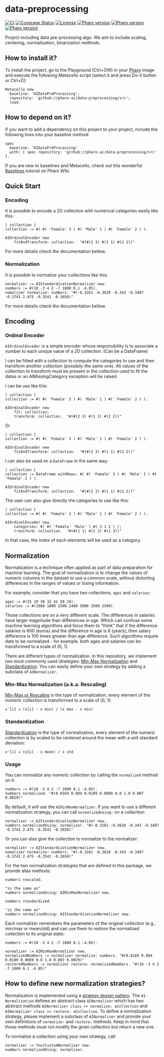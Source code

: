 # data-preprocessing

[![CI](https://github.com/pharo-ai/data-preprocessing/actions/workflows/ci.yml/badge.svg)](https://github.com/pharo-ai/data-preprocessing/actions/workflows/ci.yml)
[![Coverage Status](https://coveralls.io/repos/github/pharo-ai/data-preprocessing/badge.svg?branch=master)](https://coveralls.io/github/pharo-ai/data-preprocessing?branch=master)
[![License](https://img.shields.io/badge/license-MIT-blue.svg)](https://raw.githubusercontent.com/PharoAI/data-imputers/master/LICENSE)
[![Pharo version](https://img.shields.io/badge/Pharo-11-%23aac9ff.svg)](https://pharo.org/download)
[![Pharo version](https://img.shields.io/badge/Pharo-10-%23aac9ff.svg)](https://pharo.org/download)
[![Pharo version](https://img.shields.io/badge/Pharo-9.0-%23aac9ff.svg)](https://pharo.org/download)

Project including data pre-processing algo. We aim to include scaling, centering, normalization, binarization methods.

## How to install it?

To install the project, go to the Playground (Ctrl+OW) in your [Pharo](https://pharo.org/) image and execute the following Metacello script (select it and press Do-it button or Ctrl+D):

```Smalltalk
Metacello new
  baseline: 'AIDataPreProcessing';
  repository: 'github://pharo-ai/data-preprocessing/src';
  load.
```

## How to depend on it?

If you want to add a dependency on this project to your project, include the following lines into your baseline method:

```Smalltalk
spec
  baseline: 'AIDataPreProcessing'
  with: [ spec repository: 'github://pharo-ai/data-preprocessing/src' ].
```

If you are new to baselines and Metacello, check out this wonderful [Baselines](https://github.com/pharo-open-documentation/pharo-wiki/blob/master/General/Baselines.md) tutorial on Pharo Wiki.

## Quick Start

### Encoding

It is possible to encode a 2D collection with numerical categories easily like this:

```st
| collection |
collection := #( #( 'Female' 3 ) #( 'Male' 1 ) #( 'Female' 2 ) ).
	
AIOrdinalEncoder new
	fitAndTransform: collection.  "#(#(2 3) #(1 1) #(2 2))"
```

For more details check the documentation bellow.

### Normalization

It is possible to normalize your collections like this:

```st
normalizer := AIStandardizationNormalizer new.
numbers := #(10 -3 4 2 -7 1000 0.1 -4.05).
nomalizer normalize: numbers. "#(-0.3261 -0.3628 -0.343 -0.3487 -0.3741 2.475 -0.3541 -0.3658)"
```

For more details check the documentation bellow.

## Encoding 

### Ordinal Encoder

`AIOrdinalEncoder` is a simple encoder whose responsibility is to associate a number to each unique value of a 2D collection. (Can be a DataFrame)

I can be fitted with a collection to compute the categories to use and then transform another collection (possibily the same one).
All values of the collection to transform must be present in the collection used to fit the datas or an AIMissingCategory exception will be raised.

I can be use like this:

```st
| collection |
collection := #( #( 'Female' 3 ) #( 'Male' 1 ) #( 'Female' 2 ) ).
	
AIOrdinalEncoder new
	fit: collection;
	transform: collection.  "#(#(2 3) #(1 1) #(2 2))"
```

Or

```st
| collection |
collection := #( #( 'Female' 3 ) #( 'Male' 1 ) #( 'Female' 2 ) ).
	
AIOrdinalEncoder new
	fitAndTransform: collection.  "#(#(2 3) #(1 1) #(2 2))"
```

I can also be used on a `DataFrame` in the same way:

```st
| collection |
collection := DataFrame withRows: #( #( 'Female' 3 ) #( 'Male' 1 ) #( 'Female' 2 ) ).
	
AIOrdinalEncoder new
	fitAndTransform: collection.  "#(#(2 3) #(1 1) #(2 2))"
```

The user can also give directly the categories to use like this:

```st
| collection |
collection := #( #( 'Female' 3 ) #( 'Male' 1 ) #( 'Female' 2 ) ).
	
AIOrdinalEncoder new
	categories: #( #( 'Female' 'Male' ) #( 3 1 2 ) );
	transform: collection. 	"#(#(1 1) #(2 2) #(1 3))"
```

In that case, the index of each elements will be used as a category.

## Normalization

Normalization is a technique often applied as part of data preparation for machine learning. The goal of normalization is to change the values of numeric columns in the dataset to use a common scale, without distorting differences in the ranges of values or losing information.

For example, consider that you have two collections, `ages` and `salaries`:

```Smalltalk
ages := #(25 19 30 32 41 50 24).
salaries := #(1600 1000 2500 2400 5000 3500 2500).
```

Those collections are on a very different scale. The differences in salaries have larger magnitude than differences in age. Which can confuse some machine learning algorithms and force them to "think" that if the difference salaries is 600 (euros) and the difference in age is 6 (years), then salary difference is 100 times greater than age difference. Such algorithms require data to be normalized - for example, both ages and salaries can be transformed to a scale of [0, 1].

There are different types of normalization. In this repository, we implement two most commonly used strategies: [Min-Max Normalization](https://en.wikipedia.org/wiki/Feature_scaling) and [Standardization](https://en.wikipedia.org/wiki/Standard_score). You can easily define your own strategy by adding a subclass of `AINormalizer`.

### Min-Max Normalization (a.k.a. Rescaling)

[Min-Max or Rescaling](https://en.wikipedia.org/wiki/Feature_scaling) is the type of normalization, every element of the numeric collection is transformed to a scale of [0, 1]:

```
x'[i] = (x[i] - x min) / (x max - x min)
```

### Standardization

[Standardization](https://en.wikipedia.org/wiki/Standard_score) is the type of normalization, every element of the numeric collection is by scaled to be centered around the mean with a unit standard deviation:

```
x'[i] = (x[i] - x mean) / x std
```

### Usage

You can normalize any numeric collection by calling the `normalized` method on it:

```Smalltalk
numbers := #(10 -3 4 2 -7 1000 0.1 -4.05).
numbers normalized. "#(0.0169 0.004 0.0109 0.0089 0.0 1.0 0.007 0.0029)"
```

By default, it will use the `AIMinMaxNormalizer`. If you want to use a different normalization strategy, you can call `normalizedUsing:` on a collection:

```Smalltalk
normalizer := AIStandardizationNormalizer new.
numbers normalizedUsing: normalizer. "#(-0.3261 -0.3628 -0.343 -0.3487 -0.3741 2.475 -0.3541 -0.3658)"
```

Or you can also give the collection to normalize to the normalizer:

```st
normalizer := AIStandardizationNormalizer new.
nomalizer normalize: numbers. "#(-0.3261 -0.3628 -0.343 -0.3487 -0.3741 2.475 -0.3541 -0.3658)"
```

For the two normalization strategies that are defined in this package, we provide alias methods:

```Smalltalk
numbers rescaled.

"is the same as"
numbers normalizedUsing: AIMinMaxNormalizer new.
```
```Smalltalk
numbers standardized.

"is the same as"
numbers normalizedUsing: AIStandardizationNormalizer new.
```

Each normalizer remembers the parameters of the original collection (e.g., min/max or mean/std) and can use them to restore the normalized collection to its original state:

```Smalltalk
numbers := #(10 -3 4 2 -7 1000 0.1 -4.05).

normalizer := AIMinMaxNormalizer new.
normalizedNumbers := normalizer normalize: numbers. "#(0.0169 0.004 0.0109 0.0089 0.0 1.0 0.007 0.0029)"
restoredNumbers := normalizer restore: normalizedNumbers. "#(10 -3 4 2 -7 1000 0.1 -4.05)"
```

## How to define new normalization strategies?

Normalization is implemented using a [strategy design pattern](https://en.wikipedia.org/wiki/Strategy_pattern). The `AI-Normalization` defines an abstract class `AINormalizer` which has two abstract methods `AINormalizer class >> normalize: aCollection` and `AINormalizer class >> restore: aCollection`. To define a normalization strategy, please implement a subclass of `AINormalizer` and provide your own definitions of `normalize:` and `restore:` methods. Keep in mind that those methods must not modify the given collection but return a new one.

To normalize a collection using your own strategy, call:

```Smalltalk
normalizer := YourCustomNormalizer new.
numbers normalizedUsing: normalizer.
```
